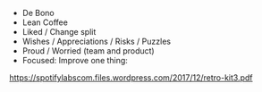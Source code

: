 * De Bono
* Lean Coffee
* Liked / Change split
* Wishes / Appreciations / Risks / Puzzles
* Proud / Worried (team and product)
* Focused: Improve one thing: 

https://spotifylabscom.files.wordpress.com/2017/12/retro-kit3.pdf